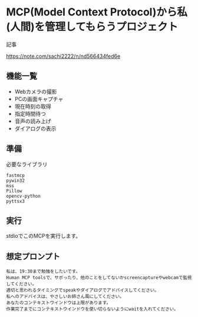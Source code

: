 # MCP(Model Context Protocol)から私(人間)を管理してもらうプロジェクト
記事

https://note.com/sachi2222/n/nd566434fed6e

## 機能一覧
 - Webカメラの撮影
 - PCの画面キャプチャ
 - 現在時刻の取得
 - 指定時間待つ
 - 音声の読み上げ
 - ダイアログの表示
 
## 準備
必要なライブラリ
```shell
fastmcp
pywin32
mss
Pillow
opencv-python
pyttsx3
```

## 実行
stdioでこのMCPを実行します。

## 想定プロンプト
```
私は、19:30まで勉強をしたいです。
Human MCP toolsで、サボったり、他のことをしてないかscreencaptureやwebcamで監視してください。
適切と思われるタイミングでspeakやダイアログでアドバイスしてください。
私へのアドバイスは、やさしいお姉さん風にしてください。
あなたのコンテキストウインドウは上限があります。
作業完了までにコンテキストウインドウを使い切らないようにwaitを入れてください。
```
